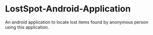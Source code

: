 # LostSpot-Android-Application
An android application to locate lost items found by anonymous person using this application.
